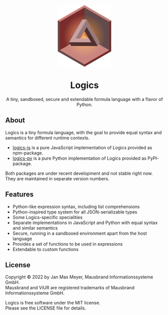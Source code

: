 <div align="center">
    <img src="https://github.com/viur-framework/viur-artwork/raw/main/icons/icon-logics.svg" height="196" alt="A hexagonal logo of Logics" title="viur-core">
    <h1>Logics</h1>
    A tiny, sandboxed, secure and extendable formula language with a flavor of Python.
</div>

## About

Logics is a tiny formula language, with the goal to provide equal syntax and semantics for different runtime contexts.

- [logics-js](https://www.npmjs.com/package/logics-js) is a pure JavaScript implementation of Logics provided as npm-package.
- [logics-py](https://pypi.org/project/logics-py/) is a pure Python implementation of Logics provided as PyPI-package.

Both packages are under recent development and not stable right now. They are maintained in separate version numbers.

## Features

- Python-like expression syntax, including list comprehensions
- Python-inspired type system for all JSON-serializable types
- Some Logics-specific specialities
- Separate implementations in JavaScript and Python with equal syntax and similar semantics
- Secure, running in a sandboxed environment apart from the host language
- Provides a set of functions to be used in expressions
- Extendable to custom functions

## License

Copyright © 2022 by Jan Max Meyer, Mausbrand Informationssysteme GmbH.<br>
Mausbrand and ViUR are registered trademarks of Mausbrand Informationssysteme GmbH.

Logics is free software under the MIT license.<br>
Please see the LICENSE file for details.
